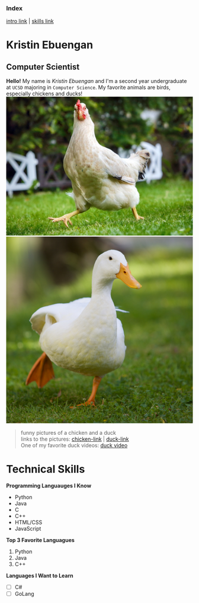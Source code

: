 ### Index
[intro link](#kristin-ebuengan) | 
[skills link](#technical-skills)

# Kristin Ebuengan
## Computer Scientist

**Hello!** My name is *Kristin Ebuengan* and I'm a second year undergraduate at `UCSD` majoring in `Computer Science`. My favorite animals are birds, especially chickens and ducks!
![chicken](images/chicken.jpg)
![duck](images/duck.jpg)
> funny pictures of a chicken and a duck  
> links to the pictures: [chicken-link](images\chicken.jpg) | 
[duck-link](images\duck.jpg)  
> One of my favorite duck videos: [duck video](https://youtu.be/JA-9AWVi_e4)

# Technical Skills

**Programming Languauges I Know**
- Python
- Java
- C
- C++
- HTML/CSS
- JavaScript

**Top 3 Favorite Languagues**
1. Python
2. Java
3. C++

**Languages I Want to Learn**
- [ ] C#
- [ ] GoLang